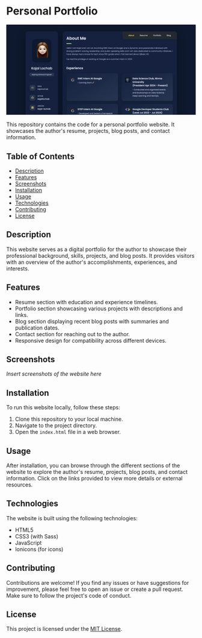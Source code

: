 # Personal Portfolio

![banner (1)](assets/images/banner-1.png)

This repository contains the code for a personal portfolio website. It showcases the author's resume, projects, blog posts, and contact information.

## Table of Contents

- [Description](#description)
- [Features](#features)
- [Screenshots](#screenshots)
- [Installation](#installation)
- [Usage](#usage)
- [Technologies](#technologies)
- [Contributing](#contributing)
- [License](#license)

## Description

This website serves as a digital portfolio for the author to showcase their professional background, skills, projects, and blog posts. It provides visitors with an overview of the author's accomplishments, experiences, and interests.

## Features

- Resume section with education and experience timelines.
- Portfolio section showcasing various projects with descriptions and links.
- Blog section displaying recent blog posts with summaries and publication dates.
- Contact section for reaching out to the author.
- Responsive design for compatibility across different devices.

## Screenshots

*Insert screenshots of the website here*

## Installation

To run this website locally, follow these steps:

1. Clone this repository to your local machine.
2. Navigate to the project directory.
3. Open the `index.html` file in a web browser.

## Usage

After installation, you can browse through the different sections of the website to explore the author's resume, projects, blog posts, and contact information. Click on the links provided to view more details or external resources.

## Technologies

The website is built using the following technologies:

- HTML5
- CSS3 (with Sass)
- JavaScript
- Ionicons (for icons)

## Contributing

Contributions are welcome! If you find any issues or have suggestions for improvement, please feel free to open an issue or create a pull request. Make sure to follow the project's code of conduct.

## License

This project is licensed under the [MIT License](LICENSE).

